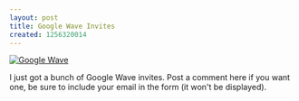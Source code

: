 ```yaml
--- 
layout: post
title: Google Wave Invites
created: 1256320014
---
```

<a href="http://www.flickr.com/photos/kratiu/4011122595/"><img src="http://farm4.static.flickr.com/3522/4011122595_379ef8962c.jpg" alt="Google Wave" /></a>

I just got a bunch of Google Wave invites. Post a comment here if you want one, be sure to include your email in the form (it won't be displayed).

